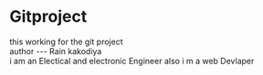 # Gitproject
this working for the git project
<br>
author --- Rain kakodiya
<br>
i am  an Electical and electronic Engineer
also i m a web Devlaper